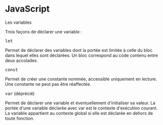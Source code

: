 # JavaScript
Les variables

Trois façons de déclarer une variable :

<kbd>let</kbd>

Permet de déclarer des variables dont la portée est limitée à celle du bloc dans lequel elles sont déclarées. Un bloc correspond au code contenu entre deux accolades.

<kbd>const</kbd>

Permet de créer une constante nommée, accessible uniquement en lecture. Une constante ne peut pas être réaffectée.

<kbd>var</kbd> (déprécié)

Permet de déclarer une variable et éventuellement d'initialiser sa valeur.
La portée d'une variable déclarée avec var est le contexte d'exécution courant. La variable appartient au contexte global si elle est déclarée en dehors de toute fonction.